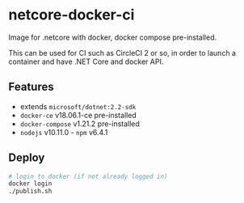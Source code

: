 # netcore-docker-ci
Image for .netcore with docker, docker compose pre-installed.

This can be used for CI such as CircleCI 2 or so, in order to launch a container and have .NET Core and docker API.

## Features

 - extends `microsoft/dotnet:2.2-sdk`
 - `docker-ce` v18.06.1-ce pre-installed
 - `docker-compose` v1.21.2 pre-installed
 - `nodejs` v10.11.0 - `npm` v6.4.1

## Deploy

```bash
# login to docker (if not already logged in)
docker login
./publish.sh
```